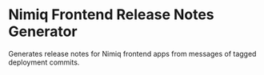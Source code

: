 # Nimiq Frontend Release Notes Generator

Generates release notes for Nimiq frontend apps from messages of tagged deployment commits.
